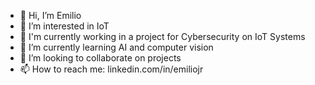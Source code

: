 - 👋 Hi, I’m Emilio
- 👀 I’m interested in IoT
- 👀 I'm currently working in a project for Cybersecurity on IoT Systems
- 🌱 I’m currently learning AI and computer vision
- 💞️ I’m looking to collaborate on projects
- 📫 How to reach me: linkedin.com/in/emiliojr

<!---
emiliojr/emiliojr is a ✨ special ✨ repository because its `README.md` (this file) appears on your GitHub profile.
You can click the Preview link to take a look at your changes.
--->
